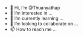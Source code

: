 - 👋 Hi, I’m @Thuanyathap
- 👀 I’m interested in ...
- 🌱 I’m currently learning ...
- 💞️ I’m looking to collaborate on ...
- 📫 How to reach me ...

<!---
Thuanyathap/Thuanyathap is a ✨ special ✨ repository because its `README.md` (this file) appears on your GitHub profile.
You can click the Preview link to take a look at your changes.
--->
